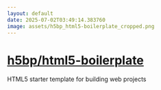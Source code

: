 ```yaml
---
layout: default
date: 2025-07-02T03:49:14.383760
image: assets/h5bp_html5-boilerplate_cropped.png
---
```


# [h5bp/html5-boilerplate](https://github.com/h5bp/html5-boilerplate)

HTML5 starter template for building web projects
